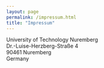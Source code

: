 ```yaml
---
layout: page
permalink: /impressum.html
title: "Impressum"
---
```


University of Technology Nuremberg  
Dr.-Luise-Herzberg-Straße 4  
90461 Nuremberg  
Germany
